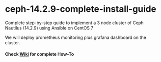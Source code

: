 # ceph-14.2.9-complete-install-guide
Complete step-by-step quide to implement a 3 node cluster of Ceph Nautilus (14.2.9) using Ansible on CentOS 7

We will deploy prometheus monitoring plus grafana dashboard on the cluster.

#### Check [Wiki](https://github.com/khodayard/ceph-14.2.9-complete-install-guide/wiki) for complete How-To

